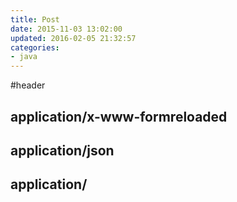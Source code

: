 ```yaml
---
title: Post
date: 2015-11-03 13:02:00
updated: 2016-02-05 21:32:57
categories:
- java
---
```

#header
## application/x-www-formreloaded

## application/json

## application/

